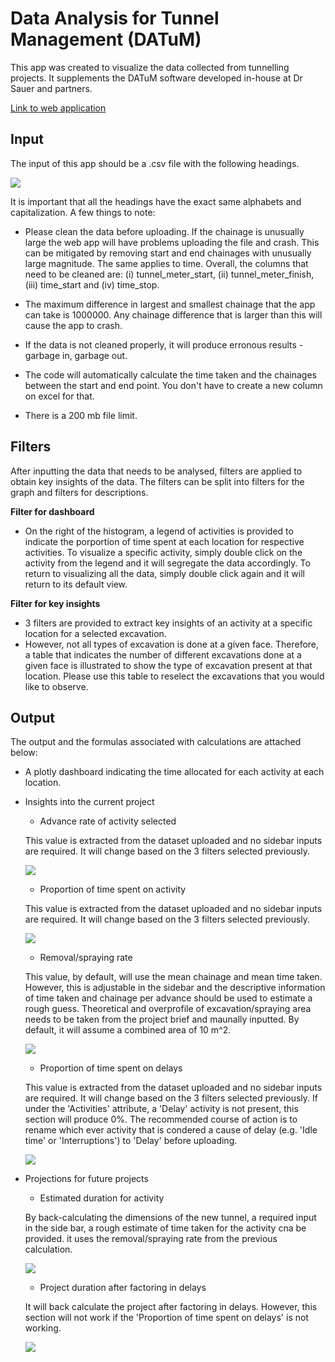 # Data Analysis for Tunnel Management (DATuM)

This app was created to visualize the data collected from tunnelling projects. It supplements the DATuM software developed in-house at Dr Sauer and partners.

[Link to web application](https://kenneth-yap-datum.streamlit.app/)

## Input
The input of this app should be a .csv file with the following headings.

![](https://github.com/kenneth-yap/DATUM-streamlit/blob/main/table_headings.PNG)

It is important that all the headings have the exact same alphabets and capitalization. A few things to note:

* Please clean the data before uploading. If the chainage is unusually large the web app will have problems uploading the file and crash. This can be mitigated by removing start and end chainages with unusually large magnitude. The same applies to time. Overall, the columns that need to be cleaned are: (i) tunnel_meter_start, (ii) tunnel_meter_finish, (iii) time_start and (iv) time_stop.

* The maximum difference in largest and smallest chainage that the app can take is 1000000. Any chainage difference that is larger than this will cause the app to crash.

* If the data is not cleaned properly, it will produce erronous results - garbage in, garbage out. 

* The code will automatically calculate the time taken and the chainages between the start and end point. You don't have to create a new column on excel for that.

* There is a 200 mb file limit.

## Filters
After inputting the data that needs to be analysed, filters are applied to obtain key insights of the data. The filters can be split into filters for the graph and filters for descriptions. 

**Filter for dashboard**
* On the right of the histogram, a legend of activities is provided to indicate the porportion of time spent at each location for respective activities. To visualize a specific activity, simply double click on the activity from the legend and it will segregate the data accordingly. To return to visualizing all the data, simply double click again and it will return to its default view.

**Filter for key insights**
* 3 filters are provided to extract key insights of an activity at a specific location for a selected excavation.
* However, not all types of excavation is done at a given face. Therefore, a table that indicates the number of different excavations done at a given face is illustrated to show the type of excavation present at that location. Please use this table to reselect the excavations that you would like to observe. 

## Output

The output and the formulas associated with calculations are attached below:

* A plotly dashboard indicating the time allocated for each activity at each location.

* Insights into the current project
  - Advance rate of activity selected

  This value is extracted from the dataset uploaded and no sidebar inputs are required. It will change based on the 3 filters selected previously.

  ![](https://github.com/kenneth-yap/DATUM-streamlit/blob/main/advance_rate.PNG) 

  - Proportion of time spent on activity

  This value is extracted from the dataset uploaded and no sidebar inputs are required. It will change based on the 3 filters selected previously.

  ![](https://github.com/kenneth-yap/DATUM-streamlit/blob/main/proportion_time.PNG)

  - Removal/spraying rate

  This value, by default, will use the mean chainage and mean time taken. However, this is adjustable in the sidebar and the descriptive information of time taken and chainage per advance should be used to estimate a rough guess. Theoretical and overprofile of excavation/spraying area needs to be taken from the project brief and maunally inputted. By default, it will assume a combined area of 10 m^2.

  ![](https://github.com/kenneth-yap/DATUM-streamlit/blob/main/volume_rate.PNG)

  - Proportion of time spent on delays

  This value is extracted from the dataset uploaded and no sidebar inputs are required. It will change based on the 3 filters selected previously. If under the 'Activities' attribute, a 'Delay' activity is not present, this section will produce 0%. The recommended course of action is to rename which ever activity that is condered a cause of delay (e.g. 'Idle time' or 'Interruptions') to 'Delay' before uploading.

  ![](https://github.com/kenneth-yap/DATUM-streamlit/blob/main/proportion_delays.PNG)

* Projections for future projects
  - Estimated duration for activity

  By back-calculating the dimensions of the new tunnel, a required input in the side bar, a rough estimate of time taken for the activity cna be provided. it uses the removal/spraying rate from the previous calculation.

  ![](https://github.com/kenneth-yap/DATUM-streamlit/blob/main/estimated_duration.PNG)

  - Project duration after factoring in delays

  It will back calculate the project after factoring in delays. However, this section will not work if the 'Proportion of time spent on delays' is not working.

  ![](https://github.com/kenneth-yap/DATUM-streamlit/blob/main/estimated_duration.PNG)
